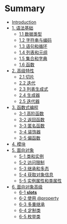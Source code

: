 # Summary

* [Introduction](README.md)
* [1. 语法基础]()
  - [1.1 数据类型](chapter1/1-1.md)
  - [1.2 字符串与编码](chapter1/1-2.md)
  - [1.3 语句和循环](chapter1/1-3.md)
  - [1.4 列表和元组](chapter1/1-4.md)
  - [1.5 集合和字典](chapter1/1-5.md)
  - [1.6 函数](chapter1/1-6.md)
* [2. 高级特性]()
  * [2.1 切片](chapter2/2-1.md)
  * [2.2 迭代](chapter2/2-2.md)
  * [2.3 列表生成式](chapter2/2-3.md)
  * [2.4 生成器](chapter2/2-4.md)
  * [2.5 迭代器](chapter2/2-5.md)
* [3. 函数式编程](chapters/3.md)
  * [3-1 高阶函数](chapter3/3-1.md)
  * [3-2 返回函数](chapter3/3-2.md)
  * [3-3 匿名函数](chapter3/3-3.md)
  * [3-4 装饰器](chapter3/3-4.md)
  * [3-5 偏函数](chapter3/3-5.md)
* [4. 模块](chapter4/4-1.md)
* [5. 面向对象]()
  * [5-1 类和实例](chapter5/5-1.md)
  * [5-2 访问限制](chapter5/5-2.md)
  * [5-3 继承和多态](chapter5/5-3.md)
  * [5-4 获取对象信息](chapter5/5-4.md)
  * [5-5 实例属性和类属性](chapter5/5-5.md)
* [6. 面向对象高级]()
  * [6-1 __slots__](chapter6/6-1.md)
  * [6-2 使用 @property](chapter6/6-2.md)
  * [6-3 多重继承](chapter6/6-3.md)
  * [6-4 定制类](chapter6/6-4.md)
  * [6-5 枚举类](chapter6/6-5.md)

